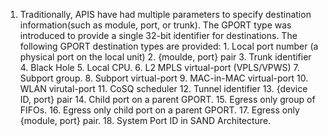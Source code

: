 1. Traditionally, APIS have had multiple parameters to specify destination information(such as module, port, or trunk).
    The GPORT type was introduced to provide a single 32-bit identifier for destinations. The following GPORT destination
    types are provided:
        1. Local port number (a physical port on the local unit)
        2. {moulde, port} pair
        3. Trunk identifier
        4. Black Hole
        5. Local CPU.
        6. L2 MPLS virtual-port (VPLS/VPWS)
        7. Subport group.
        8. Subport virtual-port
        9. MAC-in-MAC virtual-port
        10. WLAN virutal-port
        11. CoSQ scheduler
        12. Tunnel identifier
        13. {device ID, port} pair
        14. Child port on a parent GPORT.
        15. Egress only group of FIFOs.
        16. Egress only child port on a parent GPORT.
        17. Egress only {module, port} pair.
        18. System Port ID in SAND Architecture.


